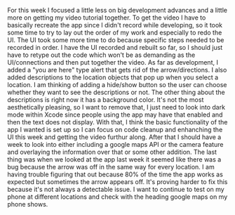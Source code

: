 For this week I focused a little less on big development advances and a little more on getting my video tutorial together. To get the video I have to basically recreate the app since I didn't record while developing, so it took some time to try to lay out the order of my work and especially to redo the UI. The UI took some more time to do because specific steps needed to be recorded in order. I have the UI recorded and rebuilt so far, so I should just have to retype out the code which won't be as demanding as the UI/connections and then put together the video.
As far as development, I added a "you are here" type alert that gets rid of the arrow/directions. I also added descriptions to the location objects that pop up when you select a location. I am thinking of adding a hide/show button so the user can choose whether they want to see the descriptions or not. The other thing about the descriptions is right now it has a background color. It's not the most aesthetically pleasing, so I want to remove that, I just need to look into dark mode within Xcode since people using the app may have that enabled and then the text does not display.
With that, I think the basic functionality of the app I wanted is set up so I can focus on code cleanup and enhanching the UI this week and getting the video furthur along. After that I should have a week to look into either including a google maps API or the camera feature and overlaying the information over that or some other addition.
The last thing was when we looked at the app last week it seemed like there was a bug because the arrow was off in the same way for every location. I am having trouble figuring that out because 80% of the time the app works as expected but sometimes the arrow appears off. It's proving harder to fix this because it's not always a detectable issue. I want to continue to test on my phone at different locations and check with the heading google maps on my phone shows.